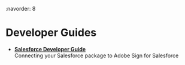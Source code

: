 :navorder: 8

# Developer Guides

- [**Salesforce Developer Guide**](https://helpx.adobe.com/sign/help/adobe_sign_for_salesforce_developer_guide.html)  
    Connecting your Salesforce package to Adobe Sign for Salesforce